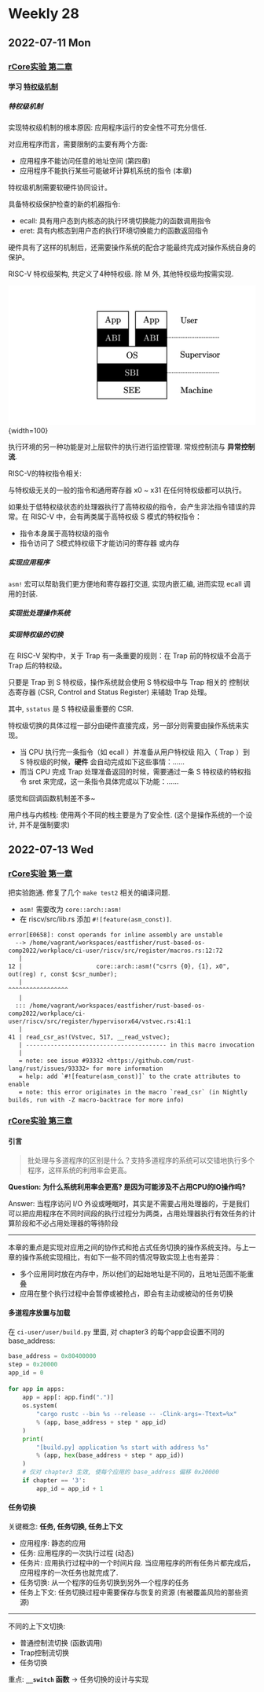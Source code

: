 
# Weekly 28

## 2022-07-11 Mon

### [rCore实验 第二章](https://learningos.github.io/rust-based-os-comp2022/chapter2/index.html)

#### 学习 [特权级机制](https://rcore-os.github.io/rCore-Tutorial-Book-v3/chapter2/1rv-privilege.html)

##### 特权级机制

实现特权级机制的根本原因: 应用程序运行的安全性不可充分信任.

对应用程序而言，需要限制的主要有两个方面:

- 应用程序不能访问任意的地址空间 (第四章)
- 应用程序不能执行某些可能破坏计算机系统的指令 (本章)

特权级机制需要软硬件协同设计。

具备特权级保护检查的新的机器指令:

- ecall: 具有用户态到内核态的执行环境切换能力的函数调用指令
- eret: 具有内核态到用户态的执行环境切换能力的函数返回指令

硬件具有了这样的机制后，还需要操作系统的配合才能最终完成对操作系统自身的保护。

RISC-V 特权级架构, 共定义了4种特权级. 除 M 外, 其他特权级均按需实现.

![执行环境栈与特权级](../assets/PrivilegeStack.png){width=100}

执行环境的另一种功能是对上层软件的执行进行监控管理. 常规控制流与 **异常控制流**.

RISC-V的特权指令相关:

与特权级无关的一般的指令和通用寄存器 x0 ~ x31 在任何特权级都可以执行。

如果处于低特权级状态的处理器执行了高特权级的指令，会产生非法指令错误的异常。在 RISC-V 中，会有两类属于高特权级 S 模式的特权指令：

- 指令本身属于高特权级的指令
- 指令访问了 S模式特权级下才能访问的寄存器 或内存

##### 实现应用程序

`asm!` 宏可以帮助我们更方便地和寄存器打交道, 实现内嵌汇编, 进而实现 ecall 调用的封装.

##### 实现批处理操作系统

##### 实现特权级的切换

在 RISC-V 架构中，关于 Trap 有一条重要的规则：在 Trap 前的特权级不会高于 Trap 后的特权级。

只要是 Trap 到 S 特权级，操作系统就会使用 S 特权级中与 Trap 相关的 控制状态寄存器 (CSR, Control and Status Register) 来辅助 Trap 处理。

其中, `sstatus` 是 S 特权级最重要的 CSR.

特权级切换的具体过程一部分由硬件直接完成，另一部分则需要由操作系统来实现。

- 当 CPU 执行完一条指令（如 ecall ）并准备从用户特权级 陷入（ Trap ）到 S 特权级的时候，**硬件** 会自动完成如下这些事情：......
- 而当 CPU 完成 Trap 处理准备返回的时候，需要通过一条 S 特权级的特权指令 sret 来完成，这一条指令具体完成以下功能：......

感觉和回调函数机制差不多~

用户栈与内核栈: 使用两个不同的栈主要是为了安全性. (这个是操作系统的一个设计, 并不是强制要求)

## 2022-07-13 Wed

### [rCore实验 第一章](https://learningos.github.io/rust-based-os-comp2022/chapter1/index.html)

把实验跑通. 修复了几个 `make test2` 相关的编译问题.

- `asm!` 需要改为 `core::arch::asm!`
- 在 riscv/src/lib.rs 添加 `#![feature(asm_const)]`.

```
error[E0658]: const operands for inline assembly are unstable
  --> /home/vagrant/workspaces/eastfisher/rust-based-os-comp2022/workplace/ci-user/riscv/src/register/macros.rs:12:72
   |
12 |                     core::arch::asm!("csrrs {0}, {1}, x0", out(reg) r, const $csr_number);
   |                                                                        ^^^^^^^^^^^^^^^^^
   |
  ::: /home/vagrant/workspaces/eastfisher/rust-based-os-comp2022/workplace/ci-user/riscv/src/register/hypervisorx64/vstvec.rs:41:1
   |
41 | read_csr_as!(Vstvec, 517, __read_vstvec);
   | ---------------------------------------- in this macro invocation
   |
   = note: see issue #93332 <https://github.com/rust-lang/rust/issues/93332> for more information
   = help: add `#![feature(asm_const)]` to the crate attributes to enable
   = note: this error originates in the macro `read_csr` (in Nightly builds, run with -Z macro-backtrace for more info)
```

### [rCore实验 第三章](https://learningos.github.io/rust-based-os-comp2022/chapter3/index.html)

#### 引言

> 批处理与多道程序的区别是什么？支持多道程序的系统可以交错地执行多个程序，这样系统的利用率会更高。

**Question: 为什么系统利用率会更高? 是因为可能涉及不占用CPU的IO操作吗?**

Answer: 当程序访问 I/O 外设或睡眠时，其实是不需要占用处理器的，于是我们可以把应用程序在不同时间段的执行过程分为两类，占用处理器执行有效任务的计算阶段和不必占用处理器的等待阶段

---

本章的重点是实现对应用之间的协作式和抢占式任务切换的操作系统支持。与上一章的操作系统实现相比，有如下一些不同的情况导致实现上也有差异：

- 多个应用同时放在内存中，所以他们的起始地址是不同的，且地址范围不能重叠
- 应用在整个执行过程中会暂停或被抢占，即会有主动或被动的任务切换

#### 多道程序放置与加载

在 `ci-user/user/build.py` 里面, 对 chapter3 的每个app会设置不同的 base_address:

```python
base_address = 0x80400000
step = 0x20000
app_id = 0

for app in apps:
    app = app[: app.find(".")]
    os.system(
        "cargo rustc --bin %s --release -- -Clink-args=-Ttext=%x"
        % (app, base_address + step * app_id)
    )
    print(
        "[build.py] application %s start with address %s"
        % (app, hex(base_address + step * app_id))
    )
    # 仅对 chapter3 生效, 使每个应用的 base_address 偏移 0x20000
    if chapter == '3':
        app_id = app_id + 1
```

#### 任务切换

关键概念: **任务, 任务切换, 任务上下文**

- 应用程序: 静态的应用
- 任务: 应用程序的一次执行过程 (动态)
- 任务片: 应用执行过程中的一个时间片段. 当应用程序的所有任务片都完成后，应用程序的一次任务也就完成了.
- 任务切换: 从一个程序的任务切换到另外一个程序的任务
- 任务上下文: 任务切换过程中需要保存与恢复的资源 (有被覆盖风险的那些资源)

---

不同的上下文切换:

- 普通控制流切换 (函数调用)
- Trap控制流切换
- 任务切换

重点: **`__switch` 函数** -> 任务切换的设计与实现

